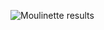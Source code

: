 ![Moulinette results](https://user-images.githubusercontent.com/50785239/75716914-73902180-5cd0-11ea-8b78-73b234906227.png)

